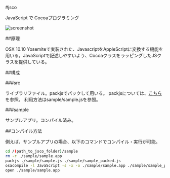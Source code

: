 #jsco

JavaScript で Cocoaプログラミング

![screenshot](https://raw.githubusercontent.com/kikura-yuichiro/jsco/master/screenshot.png)

##原理

OSX 10.10 Yosemiteで実装された、JavascriptをAppleScriptに変換する機能を用いる。JavaScriptで記述しやすいよう、CocoaクラスをラッピングしたJSクラスを提供している。

##構成

###src

ライブラリファイル。packjsでパックして用いる。
packjsについては、[こちら](https://github.com/kikura-yuichiro/packjs)を参照。
利用方法はsample/sample.jsを参照。

###sample

サンプルアプリ。コンパイル済み。

##コンパイル方法

例えば、サンプルアプリの場合、以下のコマンドでコンパイル・実行が可能。

```bash
cd /(path_to_jsco_folder)/sample
rm -r ./sample/sample.app
packjs ./sample/sample.js ./sample/sample_packed.js
osacompile -l JavaScript -s -x -o ./sample/sample.app ./sample/sample_packed.js
open ./sample/sample.app
```